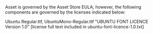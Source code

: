 Asset is governed by the Asset Store EULA; however, the following components
are governed by the licenses indicated below:

Ubuntu Regular.ttf, UbuntuMono-Regular.ttf
"UBUNTU FONT LICENCE Version 1.0"
[license full text included in ubuntu-font-licence-1.0.txt]